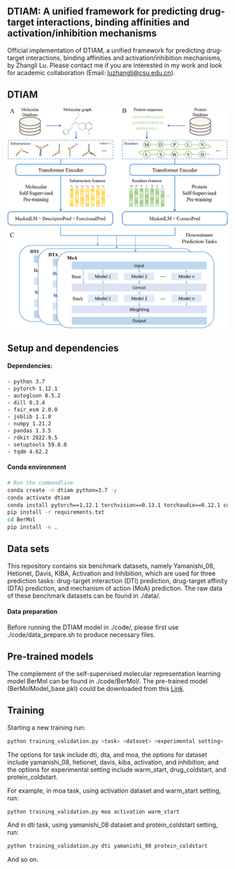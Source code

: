 ## DTIAM: A unified framework for predicting drug-target interactions, binding affinities and activation/inhibition mechanisms

Official implementation of DTIAM, a unified framework for predicting drug-target interactions, binding affinities and activation/inhibition mechanisms, by Zhangli Lu. Please contact me if you are interested in my work and look for academic collaboration (Email: luzhangli@csu.edu.cn).

## DTIAM
<div align="center">  
<img src="img/flowchart.png" width="800">
</div>

## Setup and dependencies
#### Dependencies:
```
- python 3.7
- pytorch 1.12.1
- autogluon 0.5.2
- dill 0.3.4
- fair_esm 2.0.0
- joblib 1.1.0
- numpy 1.21.2
- pandas 1.3.5
- rdkit 2022.9.5
- setuptools 59.8.0
- tqdm 4.62.2
```

#### Conda environment
```bash
# Run the commandline
conda create -n dtiam python=3.7 -y
conda activate dtiam
conda install pytorch==1.12.1 torchvision==0.13.1 torchaudio==0.12.1 cudatoolkit=11.3 -c pytorch -y
pip install -r requirements.txt
cd BerMol
pip install -e .
```

## Data sets

This repository contains six benchmark datasets, namely Yamanishi_08, Hetionet, Davis, KIBA, Activation and Inhibition, which are used for three prediction tasks: drug-target interaction (DTI) prediction, drug-target affinity (DTA) prediction, and mechanism of action (MoA) prediction. The raw data of these benchmark datasets can be found in ./data/. 

#### Data preparation

Before running the DTIAM model in ./code/, please first use ./code/data_prepare.sh to produce necessary files.

## Pre-trained models

The complement of the self-supervised molecular representation learning model BerMol can be found in ./code/BerMol/. The pre-trained model (BerMolModel_base.pkl) could be downloaded from this [Link](https://drive.google.com/file/d/1ZW-PQXE4FvWHx77hkUA-JsqyJUb6B-NQ/view?usp=drive_link).

## Training

Starting a new training run:
```bash
python training_validation.py <task> <dataset> <experimental setting>
```
The options for task include dti, dta, and moa, the options for dataset include yamanishi_08, hetionet, davis, kiba, activation, and inhibition, and the options for experimental setting include warm_start, drug_coldstart, and protein_coldstart.

For example, in moa task, using activation dataset and warm_start setting, run:
```bash
python training_validation.py moa activation warm_start
```

And in dti task, using yamanishi_08 dataset and protein_coldstart setting, run:
```bash
python training_validation.py dti yamanishi_08 protein_coldstart
```

And so on.
